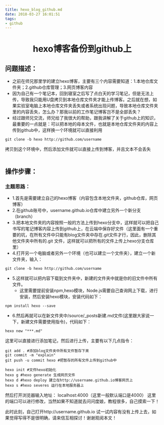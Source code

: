 ```yaml
---
title: hexo_blog_github.md
date: 2018-03-27 16:01:51
tags: 
- github
---
```


# <center>hexo博客备份到github上</center>
## 问题描述：
- 之前在师兄那里学的建立hexo博客，主要有三个内容需要知道：1.本地仓库文件夹；2.github仓库管理；3.网页博客内容
- 因为自己有一个笔记本，回到寝室之后写了点白天的学习笔记，但是无法上传，导致我只能用U盘拷贝到本地仓库文件夹才能上传博客。之后就在想，如果实验室电脑上本地仓库文件夹丢失或者系统出现问题，导致本地仓库文件夹里的内容丢失，怎么办？那我以前的工作笔记博客岂不是全部丢失？
- 经过跟师兄交流，师兄给了我很大的帮助，跟我讲解了关于github上的知识，最重要的一点就是：可以把本地的母本文件，也就是本地仓库文件夹的内容上传到github中，这样换一个环境就可以直接利用
```
git clone -b hexo http://github.com/username
```
拷贝到这个环境中，然后添加文件就可以直接上传到博客，并且文本不会丢失<br>
<br>
## 操作步骤：
### 主题思路：
- 1.首先是需要建立自己的hexo博客（内容包含本地文件夹，github仓库，网页博客）
- 2.在github账号中，username.github.io仓库中建立另外一个新分支（branch）
- 3.把本地文件夹的内容按照一般的方法上传到hexo分支中，这样就可以把自己书写的笔记博客内容上传到github上，在云端中保存好文件（这里面有一个重要的坑，在所有文件中只能有blog文件夹中存在.git文件才行，因此，删除其他文件夹中所有的.git 文件，这样就可以把所有的文件上传上hexo分支仓库里）
- 4.打开另一个电脑或者另外一个环境（也可以建立一个文件夹），建立一个新文件夹，输入：
```
git clone -b hexo http://github.com/username
```
- 5.这样就可以把内容下载到文件夹中，新建的文件夹中就是你的旧文件中所有文件。
    - 这里需要提前安装npm,hexo模块，Node.js需要自己查询网上下载，进行安装，然后安装hexo模块，安装代码如下：
```
npm install hexo --save
```
- 6.然后再就可以在新文件夹中/source/_posts新建.md文件(这里跟大家说一下，新建文件需要使用指令)，代码如下：
```
hexo new "***.md"
```
这里可以直接进行添加笔记，然后进行上传，主要有以下几点指令：
```
git add . #添加blog文件夹中所有文件暂存下来
git commit -m "explain"
git push -u commit hexo #把暂存的所有文件上传到github中

hexo init #文件hexo初始化
hexo g #hexo generate 生成网页文件
hexo d #hexo deploy 建立在http://username.github.io博客网页上
hexo s #hexo severes 运行在本地服务器上
```
然后打开浏览器输入地址： localhost:4000（这里一般默认端口是4000）
这里的端口可以进行修改，当然如果不知道就去问问度娘，教程很多，自己摸索一下！


此时此刻，自己打开http://username.github.io 试一试内容有没有上传上去，如果觉得写得不是很明确，请来信互相探讨！谢谢观阅本文！